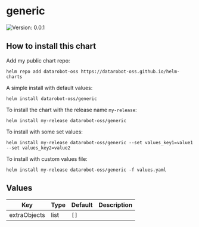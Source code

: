 # generic

![Version: 0.0.1](https://img.shields.io/badge/Version-0.0.1-informational?style=flat-square)

## How to install this chart

Add my public chart repo:

```console
helm repo add datarobot-oss https://datarobot-oss.github.io/helm-charts
```

A simple install with default values:

```console
helm install datarobot-oss/generic
```

To install the chart with the release name `my-release`:

```console
helm install my-release datarobot-oss/generic
```

To install with some set values:

```console
helm install my-release datarobot-oss/generic --set values_key1=value1 --set values_key2=value2
```

To install with custom values file:

```console
helm install my-release datarobot-oss/generic -f values.yaml
```

## Values

| Key | Type | Default | Description |
|-----|------|---------|-------------|
| extraObjects | list | `[]` |  |

